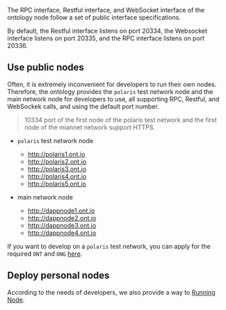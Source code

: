 
The RPC interface, Restful interface, and WebSocket interface of the ontology node follow a set of public interface specifications.

By default, the Restful interface listens on port 20334, the Websocket interface listens on port 20335, and the RPC interface listens on port 20336.

## Use public nodes

Often, it is extremely inconvenient for developers to run their own nodes. Therefore, the ontology provides the `polaris` test network node and the main network node for developers to use, all supporting RPC, Restful, and WebSockek calls, and using the default port number.

> 10334 port of the first node of the polaris test network and the first node of the miannet network support HTTPS.

- `polaris` test network node
  - http://polaris1.ont.io
  - http://polaris2.ont.io
  - http://polaris3.ont.io
  - http://polaris4.ont.io
  - http://polaris5.ont.io

- main network node
  - http://dappnode1.ont.io
  - http://dappnode2.ont.io
  - http://dappnode3.ont.io
  - http://dappnode4.ont.io

If you want to develop on a `polaris` test network, you can apply for the required `ONT` and `ONG` [here](https://developer.ont.io/applyOng).

## Deploy personal nodes

According to the needs of developers, we also provide a way to [Running Node](https://dev-docs.ont.io/#/docs-en/OntologyCli/02-running-node).

